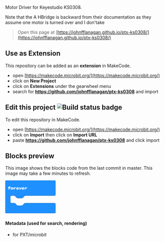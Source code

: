 Motor Driver for Keyestudio KS0308.

Note that the A HBridge is backward from their documentation as they assume one motor is turned over and I don'take

> Open this page at [https://johnfflanagan.github.io/ptx-ks0308/](https://johnfflanagan.github.io/ptx-ks0308/)

## Use as Extension

This repository can be added as an **extension** in MakeCode.

* open [https://makecode.microbit.org/](https://makecode.microbit.org/)
* click on **New Project**
* click on **Extensions** under the gearwheel menu
* search for **https://github.com/johnfflanagan/ptx-ks0308** and import

## Edit this project ![Build status badge](https://github.com/johnfflanagan/ptx-ks0308/workflows/MakeCode/badge.svg)

To edit this repository in MakeCode.

* open [https://makecode.microbit.org/](https://makecode.microbit.org/)
* click on **Import** then click on **Import URL**
* paste **https://github.com/johnfflanagan/ptx-ks0308** and click import

## Blocks preview

This image shows the blocks code from the last commit in master.
This image may take a few minutes to refresh.

![A rendered view of the blocks](https://github.com/johnfflanagan/ptx-ks0308/raw/master/.github/makecode/blocks.png)

#### Metadata (used for search, rendering)

* for PXT/microbit
<script src="https://makecode.com/gh-pages-embed.js"></script><script>makeCodeRender("{{ site.makecode.home_url }}", "{{ site.github.owner_name }}/{{ site.github.repository_name }}");</script>
